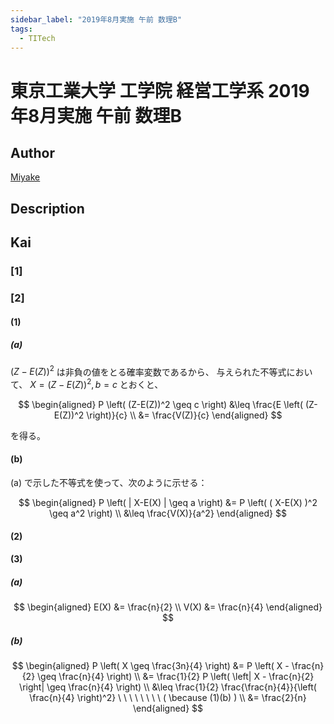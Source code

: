 ```yaml
---
sidebar_label: "2019年8月実施 午前 数理B"
tags:
  - TITech
---
```

# 東京工業大学 工学院 経営工学系 2019年8月実施 午前 数理B

## **Author**
[Miyake](https://miyake.github.io/exams/index.html)

## **Description**

## **Kai**
### \[1\]

### \[2\]
#### (1)
##### (a)
$(Z-E(Z))^2$ は非負の値をとる確率変数であるから、
与えられた不等式において、
$X=(Z-E(Z))^2, b=c$ とおくと、

$$
\begin{aligned}
P \left( (Z-E(Z))^2 \geq c \right)
&\leq \frac{E \left( (Z-E(Z))^2 \right)}{c}
\\
&= \frac{V(Z)}{c}
\end{aligned}
$$

を得る。

#### (b)
(a) で示した不等式を使って、次のように示せる：

$$
\begin{aligned}
P \left( | X-E(X) | \geq a \right)
&=
P \left( ( X-E(X) )^2 \geq a^2 \right)
\\
&\leq \frac{V(X)}{a^2}
\end{aligned}
$$

#### (2)

#### (3)
##### (a)

$$
  \begin{aligned}
  E(X) &= \frac{n}{2}
  \\
  V(X) &= \frac{n}{4}
  \end{aligned}
$$

##### (b)

$$
  \begin{aligned}
  P \left( X \geq \frac{3n}{4} \right)
  &=
  P \left( X - \frac{n}{2} \geq \frac{n}{4} \right)
  \\
  &=
  \frac{1}{2} P \left( \left| X - \frac{n}{2} \right|
  \geq \frac{n}{4} \right)
  \\
  &\leq
  \frac{1}{2} \frac{\frac{n}{4}}{\left( \frac{n}{4} \right)^2} 
  \ \ \ \ \ \ \ \ 
  ( \because (1)(b) )
  \\
  &=
  \frac{2}{n}
  \end{aligned}
$$